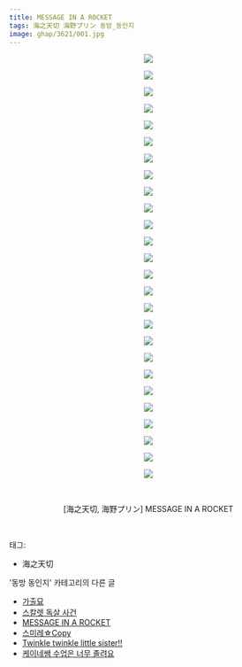 ```yaml
---
title: MESSAGE IN A ROCKET
tags: 海之天切 海野プリン 동방_동인지
image: ghap/3621/001.jpg
---
```

<div class="article">
<p style="text-align: center; clear: none; float: none;"><img src="{{ site.nasurl }}/ghap/3621/001.jpg"/></p>
<p style="text-align: center; clear: none; float: none;"><img src="{{ site.nasurl }}/ghap/3621/002.jpg"/></p>
<p style="text-align: center; clear: none; float: none;"><img src="{{ site.nasurl }}/ghap/3621/003.jpg"/></p>
<p style="text-align: center; clear: none; float: none;"><img src="{{ site.nasurl }}/ghap/3621/004.jpg"/></p>
<p style="text-align: center; clear: none; float: none;"><img src="{{ site.nasurl }}/ghap/3621/005.jpg"/></p>
<p style="text-align: center; clear: none; float: none;"><img src="{{ site.nasurl }}/ghap/3621/006.jpg"/></p>
<p style="text-align: center; clear: none; float: none;"><img src="{{ site.nasurl }}/ghap/3621/007.jpg"/></p>
<p style="text-align: center; clear: none; float: none;"><img src="{{ site.nasurl }}/ghap/3621/008.jpg"/></p>
<p style="text-align: center; clear: none; float: none;"><img src="{{ site.nasurl }}/ghap/3621/009.jpg"/></p>
<p style="text-align: center; clear: none; float: none;"><img src="{{ site.nasurl }}/ghap/3621/010.jpg"/></p>
<p style="text-align: center; clear: none; float: none;"><img src="{{ site.nasurl }}/ghap/3621/011.jpg"/></p>
<p style="text-align: center; clear: none; float: none;"><img src="{{ site.nasurl }}/ghap/3621/012.jpg"/></p>
<p style="text-align: center; clear: none; float: none;"><img src="{{ site.nasurl }}/ghap/3621/013.jpg"/></p>
<p style="text-align: center; clear: none; float: none;"><img src="{{ site.nasurl }}/ghap/3621/014.jpg"/></p>
<p style="text-align: center; clear: none; float: none;"><img src="{{ site.nasurl }}/ghap/3621/015.jpg"/></p>
<p style="text-align: center; clear: none; float: none;"><img src="{{ site.nasurl }}/ghap/3621/016.jpg"/></p>
<p style="text-align: center; clear: none; float: none;"><img src="{{ site.nasurl }}/ghap/3621/017.jpg"/></p>
<p style="text-align: center; clear: none; float: none;"><img src="{{ site.nasurl }}/ghap/3621/018.jpg"/></p>
<p style="text-align: center; clear: none; float: none;"><img src="{{ site.nasurl }}/ghap/3621/019.jpg"/></p>
<p style="text-align: center; clear: none; float: none;"><img src="{{ site.nasurl }}/ghap/3621/020.jpg"/></p>
<p style="text-align: center; clear: none; float: none;"><img src="{{ site.nasurl }}/ghap/3621/021.jpg"/></p>
<p style="text-align: center; clear: none; float: none;"><img src="{{ site.nasurl }}/ghap/3621/022.jpg"/></p>
<p style="text-align: center; clear: none; float: none;"><img src="{{ site.nasurl }}/ghap/3621/023.jpg"/></p>
<p style="text-align: center; clear: none; float: none;"><img src="{{ site.nasurl }}/ghap/3621/024.jpg"/></p>
<p style="text-align: center; clear: none; float: none;"><img src="{{ site.nasurl }}/ghap/3621/025.jpg"/></p>
<p style="text-align: center; clear: none; float: none;"><img src="{{ site.nasurl }}/ghap/3621/026.jpg"/></p>
<p style="text-align: center; clear: none; float: none;"><br/></p>
<p style="text-align: center; clear: none; float: none;">[海之天切, 海野プリン] MESSAGE IN A ROCKET</p>
<p><br/></p>
</div><div class="tagTrail">
<p>태그: </p>
<ul>
<li>海之天切</li>
</ul>
</div><div class="another">
<p>'동방 동인지' 카테고리의 다른 글</p>
<ul>
<li><a href="/2017-08-10-ghap_3629">가출묘</a></li>
<li><a href="/2017-08-10-ghap_3627">스칼렛 독살 사건</a></li>
<li><a href="/2017-08-04-ghap_3621">MESSAGE IN A ROCKET</a></li>
<li><a href="/2017-08-04-ghap_3620">스미레☆Copy</a></li>
<li><a href="/2017-08-04-ghap_3619">Twinkle twinkle little sister!!</a></li>
<li><a href="/2017-08-04-ghap_3618">케이네쌤 수업은 너무 졸려요</a></li>
</ul>
</div><div class="cb_module cb_fluid">
<div class="cb_wrt cb_profile">
</div><!-- commentList close -->
</div>